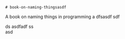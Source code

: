     # book-on-naming-thingsasdf  
A book on naming things in programming
a 
dfsasdf  sdf 

 ds 
asdfadf
ss   
asd
           
